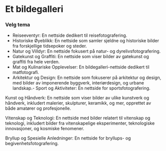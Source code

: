# Et bildegalleri

### Velg tema
- Reiseeventyr: En nettside dedikert til reisefotografering.
- Historiske Øyeblikk: En nettside som samler sjeldne og historiske bilder fra forskjellige tidsepoker og steder.
- Natur og Villdyr: En nettside fokusert på natur- og dyrelivsfotografering. 
- Gatekunst og Graffiti: En nettside som viser bilder av gatekunst og graffiti fra hele verden. 
- Mat og Kulinariske Opplevelser: En bildegalleri-nettside dedikert til matfotografi. 
- Arkitektur og Design: En nettside som fokuserer på arkitektur og design, med bilder av imponerende byggverk, interiørdesign, og urbane landskap.- Sport og Aktiviteter: En nettside for sportsfotografering.

Kunst og Håndverk: En nettside som viser bilder av ulike kunstverk og håndverk, inkludert malerier, skulpturer, keramikk, og mer, 
opprettet av både amatører og profesjonelle.

Vitenskap og Teknologi: En nettside med bilder relatert til vitenskap og teknologi, inkludert bilder fra 
vitenskapelige eksperimenter, teknologiske innovasjoner, og kosmiske fenomener.

Bryllup og Spesielle Anledninger: En nettside for bryllups- og begivenhetsfotografering.
